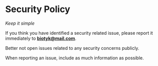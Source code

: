 # Security Policy

*Keep it simple*

If you think you have identified a security related issue, please report it immediately to **biotyk@mail.com**. 

Better not open issues related to any security concerns publicly. 

When reporting an issue, include as much information as possible.

